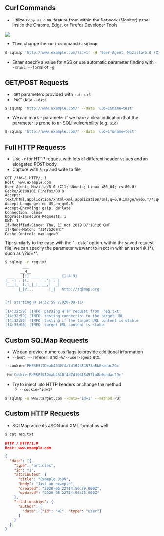 ## Curl Commands
* Utilize `Copy as cURL` feature from within the Network (Monitor) panel inside the Chrome, Edge, or Firefox Developer Tools

![](M5UVR6n.png)

* Then change the `curl` command to `sqlmap`

```sh
$ sqlmap 'http://www.example.com/?id=1' -H 'User-Agent: Mozilla/5.0 (X11; Ubuntu; Linux x86_64; rv:80.0) Gecko/20100101 Firefox/80.0' -H 'Accept: image/webp,*/*' -H 'Accept-Language: en-US,en;q=0.5' --compressed -H 'Connection: keep-alive' -H 'DNT: 1'
```

* Either specify a value for XSS or use automatic parameter finding with `--crawl`, `--forms` or `-g`

## GET/POST Requests
*  `GET` parameters provided with `-u`/`--url`
*  `POST` data `--data`

```sh
$ sqlmap 'http://www.example.com/' --data 'uid=1&name=test'
```

* We can mark `*` parameter if we have a clear indication that the parameter is prone to an SQLi vulnerability (e.g. `uid`)

```sh
$ sqlmap 'http://www.example.com/' --data 'uid=1*&name=test'
```

## Full HTTP Requests
* Use `-r` for HTTP request with lots of different header values and an elongated POST body
* Capture with `Burp` and write to file

```http
GET /?id=1 HTTP/1.1
Host: www.example.com
User-Agent: Mozilla/5.0 (X11; Ubuntu; Linux x86_64; rv:80.0) Gecko/20100101 Firefox/80.0
Accept: text/html,application/xhtml+xml,application/xml;q=0.9,image/webp,*/*;q=0.8
Accept-Language: en-US,en;q=0.5
Accept-Encoding: gzip, deflate
Connection: close
Upgrade-Insecure-Requests: 1
DNT: 1
If-Modified-Since: Thu, 17 Oct 2019 07:18:26 GMT
If-None-Match: "3147526947"
Cache-Control: max-age=0
```

Tip: similarly to the case with the '--data' option, within the saved request file, we can specify the parameter we want to inject in with an asterisk (\*), such as '/?id=\*'.

```sh
$ sqlmap -r req.txt
        ___
       __H__
 ___ ___["]_____ ___ ___  {1.4.9}
|_ -| . [(]     | .'| . |
|___|_  [.]_|_|_|__,|  _|
      |_|V...       |_|   http://sqlmap.org


[*] starting @ 14:32:59 /2020-09-11/

[14:32:59] [INFO] parsing HTTP request from 'req.txt'
[14:32:59] [INFO] testing connection to the target URL
[14:32:59] [INFO] testing if the target URL content is stable
[14:33:00] [INFO] target URL content is stable
```

## Custom SQLMap Requests
* We can provide numerous flags to provide additional information
* `--host`, `--referer`, and `-A/--user-agent` etc.

```sh
--cookie='PHPSESSID=ab4530f4a7d10448457fa8b0eadac29c'
```

```sh
-H='Cookie:PHPSESSID=ab4530f4a7d10448457fa8b0eadac29c'
```

* Try to inject into HTTP headers or change the method
	* `--cookie="id=1*`

```sh
$ sqlmap -u www.target.com --data='id=1' --method PUT
```

## Custom HTTP Requests
* SQLMap accepts JSON and XML format as well

```sh
$ cat req.txt
```

```json
HTTP / HTTP/1.0
Host: www.example.com

{
  "data": [{
    "type": "articles",
    "id": "1",
    "attributes": {
      "title": "Example JSON",
      "body": "Just an example",
      "created": "2020-05-22T14:56:29.000Z",
      "updated": "2020-05-22T14:56:28.000Z"
    },
    "relationships": {
      "author": {
        "data": {"id": "42", "type": "user"}
      }
    }
  }]
}
```

